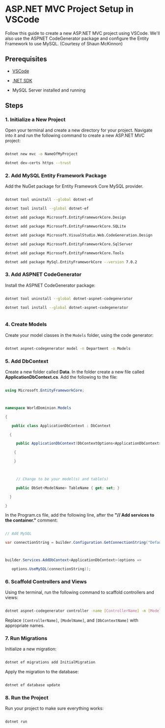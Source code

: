 # ASP.NET MVC Project Setup in VSCode



Follow this guide to create a new ASP.NET MVC project using VSCode. We'll also use the ASPNET CodeGenerator package and configure the Entity Framework to use MySQL. (Courtesy of Shaun McKinnon)



## Prerequisites



- [VSCode](https://code.visualstudio.com/)

- [.NET SDK](https://dotnet.microsoft.com/download)

- MySQL Server installed and running



## Steps



### 1. Initialize a New Project



Open your terminal and create a new directory for your project. Navigate into it and run the following command to create a new ASP.NET MVC project:



```bash

dotnet new mvc -o NameOfMyProject

dotnet dev-certs https --trust

```



### 2. Add MySQL Entity Framework Package



Add the NuGet package for Entity Framework Core MySQL provider.



```bash

dotnet tool uninstall --global dotnet-ef

dotnet tool install --global dotnet-ef

dotnet add package Microsoft.EntityFrameworkCore.Design

dotnet add package Microsoft.EntityFrameworkCore.SQLite

dotnet add package Microsoft.VisualStudio.Web.CodeGeneration.Design

dotnet add package Microsoft.EntityFrameworkCore.SqlServer

dotnet add package Microsoft.EntityFrameworkCore.Tools

dotnet add package MySql.EntityFrameworkCore --version 7.0.2

```



### 3. Add ASPNET CodeGenerator



Install the ASPNET CodeGenerator package:



```bash

dotnet tool uninstall --global dotnet-aspnet-codegenerator

dotnet tool install --global dotnet-aspnet-codegenerator



```



### 4. Create Models



Create your model classes in the `Models` folder, using the code generator:

```bash

dotnet aspnet-codegenerator model -n Department -o Models

```



### 5. Add DbContext



Create a new folder called **Data**. In the folder create a new file called **ApplicationDbContext.cs**. Add the following to the file:

```csharp

using Microsoft.EntityFrameworkCore;



namespace WorldDominion.Models

{

   public class ApplicationDbContext : DbContext

  {

     public ApplicationDbContext(DbContextOptions<ApplicationDbContext> options) : base(options)

    {

    }

     

     // Change to be your model(s) and table(s)

     public DbSet<ModelName> TableName { get; set; }

  }

}

```



In the Program.cs file, add the following line, after the **"// Add services to the container."** comment:

```csharp

// Add MySQL

var connectionString = builder.Configuration.GetConnectionString("Default") ?? throw new InvalidOperationException("Connection string not found.");



builder.Services.AddDbContext<ApplicationDbContext>(options => 

   options.UseMySQL(connectionString));

```



### 6. Scaffold Controllers and Views



Using the terminal, run the following command to scaffold controllers and views:



```bash

dotnet aspnet-codegenerator controller -name [ControllerName] -m [ModelName] -dc [DbContextName] --relativeFolderPath Controllers --useDefaultLayout --referenceScriptLibraries

```



Replace `[ControllerName]`, `[ModelName]`, and `[DbContextName]` with appropriate names.



### 7. Run Migrations



Initialize a new migration:



```bash

dotnet ef migrations add InitialMigration

```



Apply the migration to the database:



```bash

dotnet ef database update

```



### 8. Run the Project



Run your project to make sure everything works:



```bash

dotnet run

```
